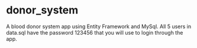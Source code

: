 # donor_system
A blood donor system app using Entity Framework and MySql. All 5 users in data.sql have the password 123456 that you will use to login through the app.
